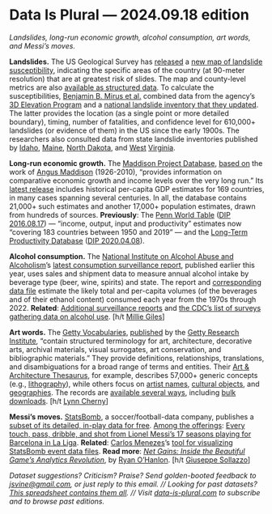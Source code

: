 Data Is Plural — 2024.09.18 edition
===================================

*Landslides, long-run economic growth, alcohol consumption, art words, and Messi’s moves.*


__Landslides.__ The US Geological Survey has [released](https://www.usgs.gov/tools/us-landslide-inventory-and-susceptibility-map) a [new map of landslide susceptibility](https://usgs.maps.arcgis.com/apps/webappviewer/index.html?id=ae120962f459434b8c904b456c82669d), indicating the specific areas of the country (at 90-meter resolution) that are at greatest risk of slides. The map and county-level metrics are also [available as structured data](https://www.sciencebase.gov/catalog/item/65ccea5bd34ef4b119cb3bac). To calculate the susceptibilities, [Benjamin B. Mirus et al.](https://agupubs.onlinelibrary.wiley.com/doi/10.1029/2024AV001214) combined data from the agency’s [3D Elevation Program](https://www.usgs.gov/3d-elevation-program) and a [national landslide inventory that they updated](https://www.sciencebase.gov/catalog/item/61f326dfd34e622189b93308). The latter provides the location (as a single point or more detailed boundary), timing, number of fatalities, and confidence level for 610,000+ landslides (or evidence of them) in the US since the early 1900s. The researchers also consulted data from state landslide inventories published by [Idaho](https://www.idahogeology.org/product/DD-10), [Maine](https://www.maine.gov/dacf/mgs/hazards/landslides/inland/index.shtml), [North Dakota](https://www.dmr.nd.gov/ndgs/landslides/), and [West](https://gsa.confex.com/gsa/2021AM/webprogram/Paper370833.html) [Virginia](https://wvu.maps.arcgis.com/apps/webappviewer/index.html?id=cb01c47cfa884309b4f38dcd7542f805).


__Long-run economic growth.__ The [Maddison Project Database](https://www.rug.nl/ggdc/historicaldevelopment/maddison/), [based on](https://onlinelibrary.wiley.com/doi/10.1111/joes.12618) the work of [Angus Maddison](https://www.rug.nl/ggdc/historicaldevelopment/maddison/original-maddison) (1926-2010), “provides information on comparative economic growth and income levels over the very long run.” Its [latest release](https://www.rug.nl/ggdc/historicaldevelopment/maddison/releases/maddison-project-database-2023) includes historical per-capita GDP estimates for 169 countries, in many cases spanning several centuries. In all, the database contains 21,000+ such estimates and another 17,000+ population estimates, drawn from hundreds of sources. __Previously__: The [Penn World Table](https://www.rug.nl/ggdc/productivity/pwt/) ([DIP 2016.08.17](https://www.data-is-plural.com/archive/2016-08-17-edition/)) — “income, output, input and productivity” estimates now “covering 183 countries between 1950 and 2019” — and the [Long-Term Productivity Database](http://longtermproductivity.com/about.html) ([DIP 2020.04.08](https://www.data-is-plural.com/archive/2020-04-08-edition/)).


__Alcohol consumption.__ The [National Institute on Alcohol Abuse and Alcoholism](https://www.niaaa.nih.gov/)’s [latest consumption surveillance report](https://www.niaaa.nih.gov/publications/surveillance-reports/surveillance121), published earlier this year, uses sales and shipment data to measure annual alcohol intake by beverage type (beer, wine, spirits) and state. The report and [corresponding data file](https://www.niaaa.nih.gov/sites/default/files/pcyr1970-2022.txt) estimate the likely total and per-capita volumes (of the beverages and of their ethanol content) consumed each year from the 1970s through 2022. __Related__: [Additional surveillance reports](https://www.niaaa.nih.gov/publications/surveillance-reports) and [the CDC’s list of surveys gathering data on alcohol use](https://www.cdc.gov/alcohol/about-data/surveillance-surveys/index.html). [h/t [Millie Giles](https://sherwood.news/business/pernod-ricard-selling-wine-business-americans-drinking-more-spirits/)]


__Art words.__ The [Getty Vocabularies](https://www.getty.edu/research/tools/vocabularies/index.html), [published](https://www.getty.edu/research/tools/vocabularies/faq.html) by the [Getty Research Institute](https://www.getty.edu/research/), “contain structured terminology for art, architecture, decorative arts, archival materials, visual surrogates, art conservation, and bibliographic materials.” They provide definitions, relationships, translations, and disambiguations for a broad range of terms and entities. Their [Art & Architecture Thesaurus](https://www.getty.edu/research/tools/vocabularies/aat/index.html), for example, describes 57,000+ generic concepts (e.g., [lithography](https://www.getty.edu/vow/AATFullDisplay?find=lithography&logic=AND&note=&english=N&prev_page=1&subjectid=300053271)), while others focus on [artist names](https://www.getty.edu/research/tools/vocabularies/ulan/index.html), [cultural objects](https://www.getty.edu/research/tools/vocabularies/cona/index.html), and [geographies](https://www.getty.edu/research/tools/vocabularies/tgn/index.html). The records are [available several ways](https://www.getty.edu/research/tools/vocabularies/obtain/index.html), including [bulk downloads](https://www.getty.edu/research/tools/vocabularies/obtain/download.html). [h/t [Lynn Cherny](https://pinboard.in/u:arnicas)]


__Messi’s moves.__ [StatsBomb](https://statsbomb.com/), a soccer/football-data company, publishes a [subset of its detailed, in-play data for free](https://github.com/statsbomb/open-data). [Among the offerings](https://statsbomb.com/what-we-do/hub/free-data/): [Every touch, pass, dribble, and shot from Lionel Messi’s 17 seasons playing for Barcelona in La Liga](https://statsbomb.com/news/statsbomb-release-free-messi-data-all-seasons-from-2004-05-2020-21-now-available/). __Related__: [Carlos Menezes](https://www.carlos-menezes.com/)’s [tool for visualizing StatsBomb event data files](https://statsbomb-3d-viz.vercel.app/). __Read more__: [*Net Gains: Inside the Beautiful Game’s Analytics Revolution*](https://www.ryanohanlon.com/net-gains-out-october-18), by [Ryan O’Hanlon](https://www.ryanohanlon.com/bio-contact). [h/t [Giuseppe Sollazzo](https://buttondown.com/puntofisso/archive/573-quantum-of-sollazzo/)]


*Dataset suggestions? Criticism? Praise? Send golden-booted feedback to jsvine@gmail.com, or just reply to this email. // Looking for past datasets? [This spreadsheet contains them all](https://docs.google.com/spreadsheets/d/1wZhPLMCHKJvwOkP4juclhjFgqIY8fQFMemwKL2c64vk/edit#gid=0). // Visit [data-is-plural.com](https://www.data-is-plural.com) to subscribe and to browse past editions.*
